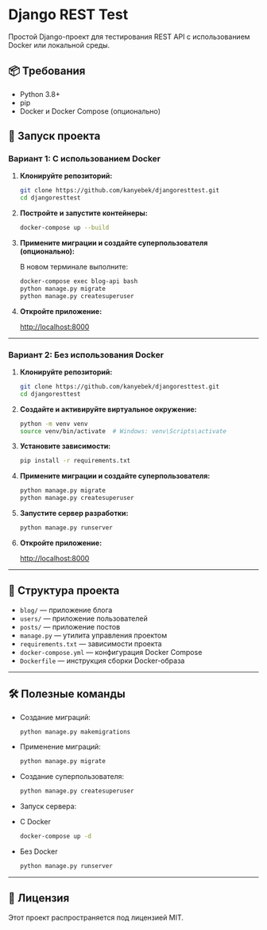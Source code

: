 # Django REST Test

Простой Django-проект для тестирования REST API с использованием Docker или локальной среды.

## 📦 Требования

- Python 3.8+
- pip
- Docker и Docker Compose (опционально)

## 🚀 Запуск проекта

### Вариант 1: С использованием Docker

1. **Клонируйте репозиторий:**

   ```bash
   git clone https://github.com/kanyebek/djangoresttest.git
   cd djangoresttest
   ```

2. **Постройте и запустите контейнеры:**

   ```bash
   docker-compose up --build
   ```

3. **Примените миграции и создайте суперпользователя (опционально):**

   В новом терминале выполните:

   ```bash
   docker-compose exec blog-api bash
   python manage.py migrate
   python manage.py createsuperuser
   ```

4. **Откройте приложение:**

   [http://localhost:8000](http://localhost:8000)

---

### Вариант 2: Без использования Docker

1. **Клонируйте репозиторий:**

   ```bash
   git clone https://github.com/kanyebek/djangoresttest.git
   cd djangoresttest
   ```

2. **Создайте и активируйте виртуальное окружение:**

   ```bash
   python -m venv venv
   source venv/bin/activate  # Windows: venv\Scripts\activate
   ```

3. **Установите зависимости:**

   ```bash
   pip install -r requirements.txt
   ```

4. **Примените миграции и создайте суперпользователя:**

   ```bash
   python manage.py migrate
   python manage.py createsuperuser
   ```

5. **Запустите сервер разработки:**

   ```bash
   python manage.py runserver
   ```

6. **Откройте приложение:**

   [http://localhost:8000](http://localhost:8000)

---


## 📁 Структура проекта

- `blog/` — приложение блога
- `users/` — приложение пользователей
- `posts/` — приложение постов
- `manage.py` — утилита управления проектом
- `requirements.txt` — зависимости проекта
- `docker-compose.yml` — конфигурация Docker Compose
- `Dockerfile` — инструкция сборки Docker-образа

---

## 🛠️ Полезные команды

- Создание миграций:

  ```bash
  python manage.py makemigrations
  ```

- Применение миграций:

  ```bash
  python manage.py migrate
  ```

- Создание суперпользователя:

  ```bash
  python manage.py createsuperuser
  ```

- Запуск сервера:
- С Docker

  ```bash
  docker-compose up -d 
  ```
- Без Docker
  
  ```bash 
  python manage.py runserver
  ```

---

## 📄 Лицензия

Этот проект распространяется под лицензией MIT.
